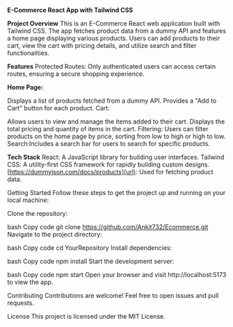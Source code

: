   **E-Commerce React App with Tailwind CSS**


**Project Overview**
This is an E-Commerce React web application built with Tailwind CSS. The app fetches product data from a dummy API and features a home page displaying various products. Users can add products to their cart, view the cart with pricing details, and utilize search and filter functionalities.

**Features**
Protected Routes: Only authenticated users can access certain routes, ensuring a secure shopping experience.

**Home Page:**

Displays a list of products fetched from a dummy API.
Provides a "Add to Cart" button for each product.
Cart:

Allows users to view and manage the items added to their cart.
Displays the total pricing and quantity of items in the cart.
Filtering: Users can filter products on the home page by price, sorting from low to high or high to low.
Search:Includes a search bar for users to search for specific products.

**Tech Stack**
React: A JavaScript library for building user interfaces.
Tailwind CSS: A utility-first CSS framework for rapidly building custom designs.
[https://dummyjson.com/docs/products](url): Used for fetching product data.


Getting Started
Follow these steps to get the project up and running on your local machine:

Clone the repository:

bash
Copy code
git clone https://github.com/Ankit732/Ecommerce.git
Navigate to the project directory:

bash
Copy code
cd YourRepository
Install dependencies:

bash
Copy code
npm install
Start the development server:

bash
Copy code
npm start
Open your browser and visit http://localhost:5173 to view the app.

Contributing
Contributions are welcome! Feel free to open issues and pull requests.

License
This project is licensed under the MIT License.
